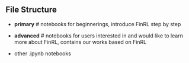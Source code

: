 ## File Structure

+ **primary**		# notebooks for beginnerings, introduce FinRL step by step

+ **advanced**  	# notebooks for users interested in and would like to learn more about FinRL, contains our works based on FinRL
       	
+ other .ipynb notebooks
